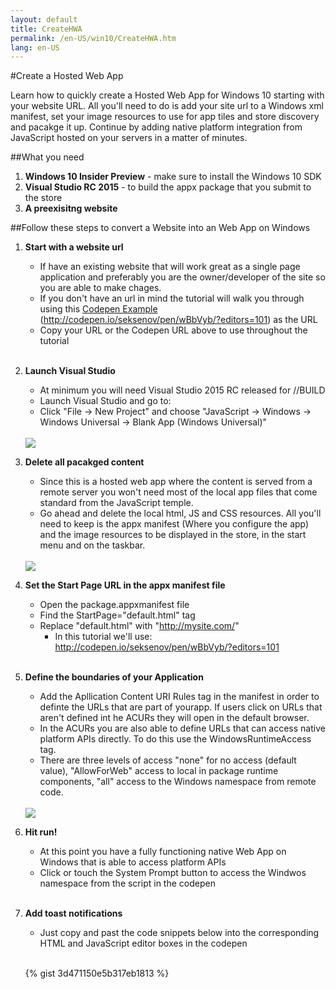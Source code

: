 ```yaml
---
layout: default
title: CreateHWA
permalink: /en-US/win10/CreateHWA.htm
lang: en-US
---
```


#Create a Hosted Web App

Learn how to quickly create a Hosted Web App for Windows 10 starting with your website URL. All you'll need to do is add your site url to a Windows xml manifest, set your image resources to use for app tiles and store discovery and pacakge it up. Continue by adding native platform integration from JavaScript hosted on your servers in a matter of minutes. 

##What you need
1. **Windows 10 Insider Preview** - make sure to install the Windows 10 SDK
2. **Visual Studio RC 2015** - to build the appx package that you submit to the store
3. **A preexisitng website**

##Follow these steps to convert a Website into an Web App on Windows

1. **Start with a website url**
	* If have an existing website that will work great as a single page application and preferably you are the owner/developer of the site so you are able to make chages.
	* If you don't have an url in mind the tutorial will walk you through using this [Codepen Example](http://codepen.io/seksenov/pen/wBbVyb/?editors=101) (http://codepen.io/seksenov/pen/wBbVyb/?editors=101) as the URL
	* Copy your URL or the Codepen URL above to use throughout the tutorial

	<br>

2. **Launch Visual Studio**
	* At minimum you will need Visual Studio 2015 RC released for //BUILD
	* Launch Visual Studio and go to:
	* Click "File -> New Project" and choose "JavaScript -> Windows -> Windows Universal -> Blank App (Windows Universal)" 

	<br>

	<img src="{{site.baseurl}}/images/CreateHWA/BlankJSTemplate.PNG">

	<br>

3. **Delete all pacakged content**
	* Since this is a hosted web app where the content is served from a remote server you won't need most of the local app files that come standard from the JavaScript temple.
	* Go ahead and delete the local html, JS and CSS resources. All you'll need to keep is the appx manifest (Where you configure the app) and the image resources to be displayed in the store, in the start menu and on the taskbar.

	<br>

	<img src="{{site.baseurl}}/images/CreateHWA/DeletePackagedContent.PNG">

	<br>

4. **Set the Start Page URL in the appx manifest file**
	* Open the package.appxmanifest file
	* Find the StartPage="default.html" tag
	* Replace "default.html" with "http://mysite.com/"
		* In this tutorial we'll use: http://codepen.io/seksenov/pen/wBbVyb/?editors=101 

	<br>

5. **Define the boundaries of your Application**
	* Add the Apllication Content URI Rules tag in the manifest in order to definte the URLs that are part of yourapp. If users click on URLs that aren't defined int he ACURs they will open in the default browser.
	* In the ACURs you are also able to define URLs that can access native platform APIs directly. To do this use the WindowsRuntimeAccess tag.
	* There are three levels of access "none" for no access (default value), "AllowForWeb" access to local in package runtime components, "all" access to the Windows namespace from remote code.

	<br>

	<img src="{{site.baseurl}}/images/CreateHWA/ManifestAddition.PNG">

	<br>
	
6. **Hit run!** 
	* At this point you have a fully functioning native Web App on Windows that is able to access platform APIs
	* Click or touch the System Prompt button to access the Windwos namespace from the script in the codepen

	<br>

7. **Add toast notifications** 
	* Just copy and past the code snippets below into the corresponding HTML and JavaScript editor boxes in the codepen

	<br>

	{% gist 3d471150e5b317eb1813 %}
